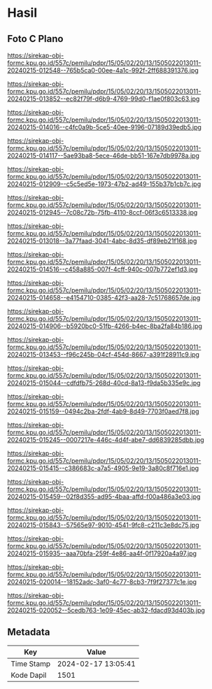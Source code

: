 # Hasil

## Foto C Plano

https://sirekap-obj-formc.kpu.go.id/557c/pemilu/pdpr/15/05/02/20/13/1505022013011-20240215-012548--765b5ca0-00ee-4a1c-992f-2ff688391376.jpg

https://sirekap-obj-formc.kpu.go.id/557c/pemilu/pdpr/15/05/02/20/13/1505022013011-20240215-013852--ec82f79f-d6b9-4769-99d0-f1ae0f803c63.jpg

https://sirekap-obj-formc.kpu.go.id/557c/pemilu/pdpr/15/05/02/20/13/1505022013011-20240215-014016--c4fc0a9b-5ce5-40ee-9196-07189d39edb5.jpg

https://sirekap-obj-formc.kpu.go.id/557c/pemilu/pdpr/15/05/02/20/13/1505022013011-20240215-014117--5ae93ba8-5ece-46de-bb51-167e7db9978a.jpg

https://sirekap-obj-formc.kpu.go.id/557c/pemilu/pdpr/15/05/02/20/13/1505022013011-20240215-012909--c5c5ed5e-1973-47b2-ad49-155b37b1cb7c.jpg

https://sirekap-obj-formc.kpu.go.id/557c/pemilu/pdpr/15/05/02/20/13/1505022013011-20240215-012945--7c08c72b-75fb-4110-8ccf-06f3c6513338.jpg

https://sirekap-obj-formc.kpu.go.id/557c/pemilu/pdpr/15/05/02/20/13/1505022013011-20240215-013018--3a77faad-3041-4abc-8d35-df89eb21f168.jpg

https://sirekap-obj-formc.kpu.go.id/557c/pemilu/pdpr/15/05/02/20/13/1505022013011-20240215-014516--c458a885-007f-4cff-940c-007b772ef1d3.jpg

https://sirekap-obj-formc.kpu.go.id/557c/pemilu/pdpr/15/05/02/20/13/1505022013011-20240215-014658--e4154710-0385-42f3-aa28-7c51768657de.jpg

https://sirekap-obj-formc.kpu.go.id/557c/pemilu/pdpr/15/05/02/20/13/1505022013011-20240215-014906--b5920bc0-51fb-4266-b4ec-8ba2fa84b186.jpg

https://sirekap-obj-formc.kpu.go.id/557c/pemilu/pdpr/15/05/02/20/13/1505022013011-20240215-013453--f96c245b-04cf-454d-8667-a391f28911c9.jpg

https://sirekap-obj-formc.kpu.go.id/557c/pemilu/pdpr/15/05/02/20/13/1505022013011-20240215-015044--cdfdfb75-268d-40cd-8a13-f9da5b335e9c.jpg

https://sirekap-obj-formc.kpu.go.id/557c/pemilu/pdpr/15/05/02/20/13/1505022013011-20240215-015159--0494c2ba-2fdf-4ab9-8d49-7703f0aed7f8.jpg

https://sirekap-obj-formc.kpu.go.id/557c/pemilu/pdpr/15/05/02/20/13/1505022013011-20240215-015245--0007217e-446c-4d4f-abe7-dd6839285dbb.jpg

https://sirekap-obj-formc.kpu.go.id/557c/pemilu/pdpr/15/05/02/20/13/1505022013011-20240215-015415--c386683c-a7a5-4905-9e19-3a80c8f716e1.jpg

https://sirekap-obj-formc.kpu.go.id/557c/pemilu/pdpr/15/05/02/20/13/1505022013011-20240215-015459--02f8d355-ad95-4baa-affd-f00a486a3e03.jpg

https://sirekap-obj-formc.kpu.go.id/557c/pemilu/pdpr/15/05/02/20/13/1505022013011-20240215-015843--57565e97-9010-4541-9fc8-c211c3e8dc75.jpg

https://sirekap-obj-formc.kpu.go.id/557c/pemilu/pdpr/15/05/02/20/13/1505022013011-20240215-015935--aaa70bfa-259f-4e86-aa4f-0f17920a4a97.jpg

https://sirekap-obj-formc.kpu.go.id/557c/pemilu/pdpr/15/05/02/20/13/1505022013011-20240215-020014--18152adc-3af0-4c77-8cb3-7f9f27377c1e.jpg

https://sirekap-obj-formc.kpu.go.id/557c/pemilu/pdpr/15/05/02/20/13/1505022013011-20240215-020052--5cedb763-1e09-45ec-ab32-fdacd93d403b.jpg


## Metadata

| Key        | Value               |
| ---------- | ------------------- |
| Time Stamp | 2024-02-17 13:05:41 |
| Kode Dapil | 1501                |



